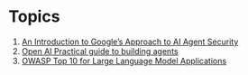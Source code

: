 # Topics
1. [An Introduction to Google’s Approach to AI Agent Security](https://storage.googleapis.com/gweb-research2023-media/pubtools/1018686.pdf)
2. [Open AI Practical guide to building agents](https://cdn.openai.com/business-guides-and-resources/a-practical-guide-to-building-agents.pdf)
3. [OWASP Top 10 for Large Language Model Applications](https://owasp.org/www-project-top-10-for-large-language-model-applications/)

